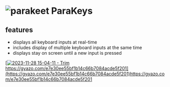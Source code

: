 # ![parakeet](https://github.com/wewewe08/parakeys_app/assets/31106392/25c248a9-fdfe-4875-8dbe-59b6777b1b19) ParaKeys 


## features
- displays all keyboard inputs at real-time
- includes display of multiple keyboard inputs at the same time
- displays stay on screen until a new input is pressed

[[![2023-11-28 15-04-11 - Trim](https://github.com/wewewe08/input_overlay/assets/31106392/31ec1832-db34-49bf-b531-481dcdc1c816)](https://gyazo.com/e7e30ee55bf1b14c66b7084acde5f201)https://gyazo.com/e7e30ee55bf1b14c66b7084acde5f201](https://gyazo.com/e7e30ee55bf1b14c66b7084acde5f201)https://gyazo.com/e7e30ee55bf1b14c66b7084acde5f201
